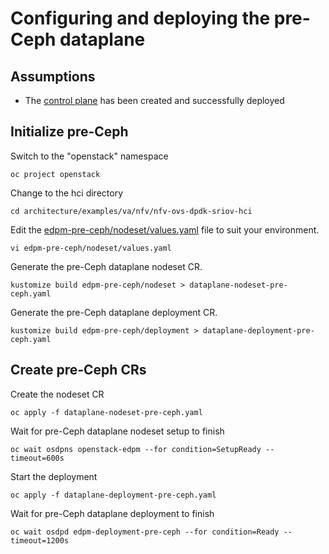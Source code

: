 # Configuring and deploying the pre-Ceph dataplane

## Assumptions

- The [control plane](control-plane.md) has been created and successfully deployed

## Initialize pre-Ceph

Switch to the "openstack" namespace
```
oc project openstack
```
Change to the hci directory
```
cd architecture/examples/va/nfv/nfv-ovs-dpdk-sriov-hci
```
Edit the [edpm-pre-ceph/nodeset/values.yaml](edpm-pre-ceph/nodeset/values.yaml) file to suit
your environment.
```
vi edpm-pre-ceph/nodeset/values.yaml
```
Generate the pre-Ceph dataplane nodeset CR.
```
kustomize build edpm-pre-ceph/nodeset > dataplane-nodeset-pre-ceph.yaml
```
Generate the pre-Ceph dataplane deployment CR.
```
kustomize build edpm-pre-ceph/deployment > dataplane-deployment-pre-ceph.yaml
```

## Create pre-Ceph CRs

Create the nodeset CR
```
oc apply -f dataplane-nodeset-pre-ceph.yaml
```
Wait for pre-Ceph dataplane nodeset setup to finish
```
oc wait osdpns openstack-edpm --for condition=SetupReady --timeout=600s
```

Start the deployment
```
oc apply -f dataplane-deployment-pre-ceph.yaml
```

Wait for pre-Ceph dataplane deployment to finish
```
oc wait osdpd edpm-deployment-pre-ceph --for condition=Ready --timeout=1200s
```
